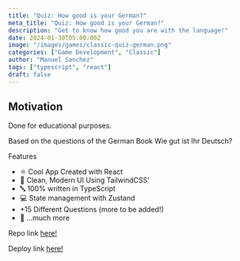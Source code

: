 ```yaml
---
title: "Quiz: How good is your German?"
meta_title: "Quiz: How good is your German?"
description: "Get to know how good you are with the language!"
date: 2024-01-30T05:00:00Z
image: "/images/games/classic-quiz-german.png"
categories: ["Game Development", "Classic"]
author: "Manuel Sanchez"
tags: ["typescript", "react"]
draft: false
---
```


## Motivation

Done for educational purposes.

Based on the questions of the German Book Wie gut ist Ihr Deutsch?

Features

- ⚛️ Cool App Created with React
- 🎨 Clean, Modern UI Using TailwindCSS'
- 🔤 100% written in TypeScript
- 💻 State management with Zustand
- +15 Different Questions (more to be added!)
- 🎁 ...much more

Repo link <a href="https://github.com/manuelsanchezweb/quiz-german-knowledge" target="_blank">here!</a>

Deploy link <a href="https://quiz-german-knowledge.vercel.app/" target="_blank">here!</a>
